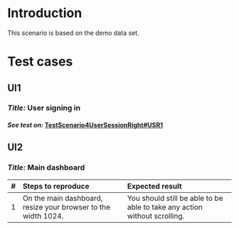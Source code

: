 

# Introduction #

This scenario is based on the demo data set.


# Test cases #

## UI1 ##
### _Title:_ User signing in ###
#### _See test on:_ [TestScenario4UserSessionRight#USR1](TestScenario4UserSessionRight#USR1.md) ####

## UI2 ##
### _Title:_ Main dashboard ###
| **#** | **Steps to reproduce** | **Expected result** |
|:------|:-----------------------|:--------------------|
| 1     | On the main dashboard, resize your browser to the width 1024. | You should still be able to be able to take any action without scrolling. |